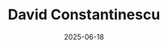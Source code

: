 ---
title: "David Constantinescu"
summary: "Full-stack developer and coffee enthusiast"
image: "/images/friends/david.jpg"
badges: ["Developer", "Open Source"]
links:
  - icon: "fab fa-github"
    url: "https://github.com/alice"
  - icon: "fas fa-globe"
    url: "https://alice.dev"
date: 2025-06-18
---